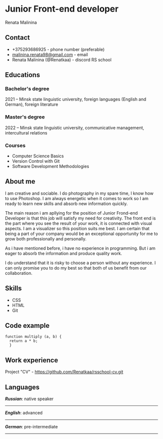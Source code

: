 # Junior Front-end developer
Renata Malinina


## Contact
* +375293686925 - phone number (preferable)
* malinina.renata98@gmail.com - email
* Renata Malinina (@Renatkaa) - discord RS school


## Educations
### Bachelor's degree
2021 – Minsk state linguistic university, foreign languages (English and German), foreign literature
### Master's degree
2022 – Minsk state linguistic university, communicative management, intercultural relations
### Courses
* Computer Science Basics
* Version Control with Git
* Software Development Methodologies


## About me
I am creative and sociable. I do photography in my spare time, I know how to use Photoshop. I am always energetic when it comes to work so I am ready to learn new skills and absorb new information quickly.


The main reason i am apllying for the position of Junior Frond-end Developer is that this job will satisfy my need for creativity. The front end is the part where you see the result of your work, it is connected with visual aspects. I am a visualizer so this position suits me best.  I am certain that being a part of your company would be an exceptional opportunity for me to grow both professionally and personally.


As i have mentioned before, i have no experience in programming. But i am eager to absorb the information and produce quality work.


I do understand that it is risky to choose a person without any experience. I can only promise you to do my best so that both of us benefit from our collaboration.


## Skills
* CSS
* HTML
* Git


## Code example
```
function multiply (a, b) {
  return a * b;
  }
  ```
  
  
  ## Work experience
  Project "CV" - https://github.com/Renatkaa/rsschool-cv.git
  
  
  ## Languages
  ***Russian***: native speaker
  _ _ _ _ _ _ _ _ _ _ _ _
  ***English***: advanced
  _ _ _ _ _ _ _ _ _ _ _ _ 
  ***German***: pre-intermediate
  _ _ _ _ _ _ _ _ _ _ _ _ 
